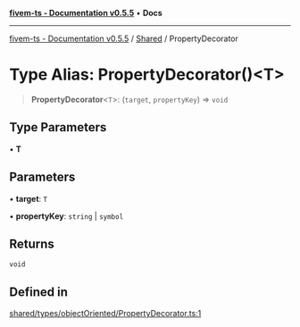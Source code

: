 [**fivem-ts - Documentation v0.5.5**](../../../README.md) • **Docs**

***

[fivem-ts - Documentation v0.5.5](../../../README.md) / [Shared](../README.md) / PropertyDecorator

# Type Alias: PropertyDecorator()\<T\>

> **PropertyDecorator**\<`T`\>: (`target`, `propertyKey`) => `void`

## Type Parameters

• **T**

## Parameters

• **target**: `T`

• **propertyKey**: `string` \| `symbol`

## Returns

`void`

## Defined in

[shared/types/objectOriented/PropertyDecorator.ts:1](https://github.com/Purpose-Dev/fivem-ts/blob/main/src/shared/types/objectOriented/PropertyDecorator.ts#L1)
